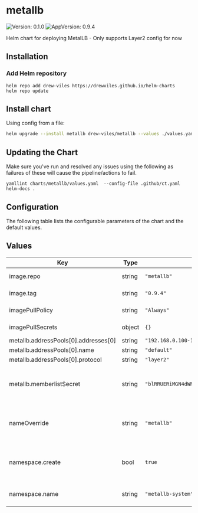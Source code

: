 # metallb

![Version: 0.1.0](https://img.shields.io/badge/Version-0.1.0-informational?style=flat-square) ![AppVersion: 0.9.4](https://img.shields.io/badge/AppVersion-0.9.4-informational?style=flat-square)

Helm chart for deploying MetalLB - Only supports Layer2 config for now

## Installation

### Add Helm repository

```shell
helm repo add drew-viles https://drewviles.github.io/helm-charts
helm repo update
```

## Install chart

Using config from a file:

```bash
helm upgrade --install metallb drew-viles/metallb --values ./values.yaml
```

## Updating the Chart
Make sure you've run and resolved any issues using the following as failures of these will cause the pipeline/actions to fail.
```
yamllint charts/metallb/values.yaml  --config-file .github/ct.yaml
helm-docs .
```

## Configuration

The following table lists the configurable parameters of the chart and the default values.

## Values

| Key | Type | Default | Description |
|-----|------|---------|-------------|
| image.repo | string | `"metallb"` | The repo to be used |
| image.tag | string | `"0.9.4"` | The version of metallb to use |
| imagePullPolicy | string | `"Always"` | Pod ImagePullPolicy |
| imagePullSecrets | object | `{}` | Pod ImagePullSecret |
| metallb.addressPools[0].addresses[0] | string | `"192.168.0.100-192.168.0.199"` |  |
| metallb.addressPools[0].name | string | `"default"` |  |
| metallb.addressPools[0].protocol | string | `"layer2"` |  |
| metallb.memberlistSecret | string | `"blRRUERiMGN4dWRrbUpDN29Fc3ZkZ2ptclJ1MmRqSXVheFY3MkNVYW1GaUp1NE13Zmx2Q1hjam1wMzVBa2VkNgp2ejBtdi9GeXA4b1RLM2Y0aURhL290TUM1ZjFUU3lNY2RyeEhwakhoWGhGNFhCQWJNMnliNEdYaENmWHRPcmg5Ck11UnN4aS9GejRiWWdUcEdjNUtvSnZFd09HYzAwNEdObExKNXdvbGt5UFU9"` | MetalLB Member List Secret - openssl rand -base64 128 |
| nameOverride | string | `"metallb"` | Enter a name to change the default deployment name |
| namespace.create | bool | `true` | The disable this if you're creating the namespace yourself |
| namespace.name | string | `"metallb-system"` | The namespace to install metallb to |